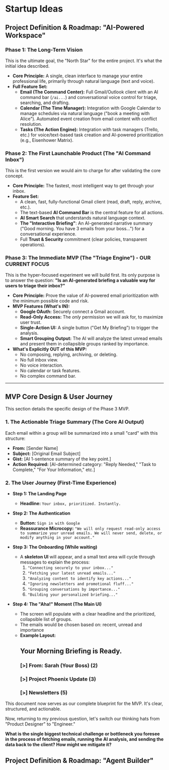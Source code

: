 # Startup Ideas

## **Project Definition & Roadmap: "AI-Powered Workspace"**

### **Phase 1: The Long-Term Vision**

This is the ultimate goal, the "North Star" for the entire project. It's what the initial idea described.

- **Core Principle:** A single, clean interface to manage your entire professional life, primarily through natural language (text and voice).
- **Full Feature Set:**
  - **Email (The Command Center):** Full Gmail/Outlook client with an AI command bar (`/ai...`) and conversational voice control for triage, searching, and drafting.
  - **Calendar (The Time Manager):** Integration with Google Calendar to manage schedules via natural language ("book a meeting with Alice"). Automated event creation from email content with conflict resolution.
  - **Tasks (The Action Engine):** Integration with task managers (Trello, etc.) for voice/text-based task creation and AI-powered prioritization (e.g., Eisenhower Matrix).

### **Phase 2: The First Launchable Product (The "AI Command Inbox")**

This is the first version we would aim to charge for after validating the core concept.

- **Core Principle:** The fastest, most intelligent way to get through your inbox.
- **Feature Set:**
  - A clean, fast, fully-functional Gmail client (read, draft, reply, archive, etc.).
  - The text-based **AI Command Bar** is the central feature for all actions.
  - **AI Smart Search** that understands natural language context.
  - **The "Interactive Briefing"**: An AI-generated narrative summary ("Good morning. You have 3 emails from your boss...") for a conversational experience.
  - Full **Trust & Security** commitment (clear policies, transparent operations).

### **Phase 3: The Immediate MVP (The "Triage Engine") - OUR CURRENT FOCUS**

This is the hyper-focused experiment we will build first. Its only purpose is to answer the question: **"Is an AI-generated briefing a valuable way for users to triage their inbox?"**

- **Core Principle:** Prove the value of AI-powered email prioritization with the minimum possible code and risk.
- **MVP Features (What's IN):**
  - **Google OAuth:** Securely connect a Gmail account.
  - **Read-Only Access:** The _only_ permission we will ask for, to maximize user trust.
  - **Single-Action UI:** A single button ("Get My Briefing") to trigger the analysis.
  - **Smart Grouping Output:** The AI will analyze the latest unread emails and present them in collapsible groups ranked by importance.
- **What's Explicitly OUT of this MVP:**
  - No composing, replying, archiving, or deleting.
  - No full inbox view.
  - No voice interaction.
  - No calendar or task features.
  - No complex command bar.

---

## **MVP Core Design & User Journey**

This section details the specific design of the Phase 3 MVP.

### **1. The Actionable Triage Summary (The Core AI Output)**

Each email within a group will be summarized into a small "card" with this structure:

- **From:** [Sender Name]
- **Subject:** [Original Email Subject]
- **Gist:** [AI 1-sentence summary of the key point.]
- **Action Required:** [AI-determined category: "Reply Needed," "Task to Complete," "For Your Information," etc.]

### **2. The User Journey (First-Time Experience)**

- **Step 1: The Landing Page**

  - **Headline:** `Your inbox, prioritized. Instantly.`

- **Step 2: The Authentication**

  - **Button:** `Sign in with Google`
  - **Reassurance Microcopy:** `"We will only request read-only access to summarize your unread emails. We will never send, delete, or modify anything in your account."`

- **Step 3: The Onboarding (While waiting)**

  - A **skeleton UI** will appear, and a small text area will cycle through messages to explain the process:
    1.  `"Connecting securely to your inbox..."`
    2.  `"Fetching your latest unread emails..."`
    3.  `"Analyzing content to identify key actions..."`
    4.  `"Ignoring newsletters and promotional fluff..."`
    5.  `"Grouping conversations by importance..."`
    6.  `"Building your personalized briefing..."`

- **Step 4: The "Aha!" Moment (The Main UI)**
  - The screen will populate with a clear headline and the prioritized, collapsible list of groups.
  - The emails would be chosen based on: recent, unread and importance
  - **Example Layout:**
    ## **Your Morning Briefing is Ready.**
    ### **[>] From: Sarah (Your Boss) (2)**
    ### **[>] Project Phoenix Update (3)**
    ### **[>] Newsletters (5)**

This document now serves as our complete blueprint for the MVP. It's clear, structured, and actionable.

Now, returning to my previous question, let's switch our thinking hats from "Product Designer" to "Engineer."

**What is the single biggest technical challenge or bottleneck you foresee in the process of fetching emails, running the AI analysis, and sending the data back to the client? How might we mitigate it?**


## **Project Definition & Roadmap: "Agent Builder"**



